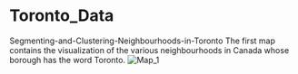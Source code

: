 # Toronto_Data
Segmenting-and-Clustering-Neighbourhoods-in-Toronto
The first map contains the visualization of the various neighbourhoods in Canada whose borough has the word Toronto.
![Map_1](https://user-images.githubusercontent.com/35381035/61996888-6a463300-b0b7-11e9-9484-f12729eb3ed1.png)

